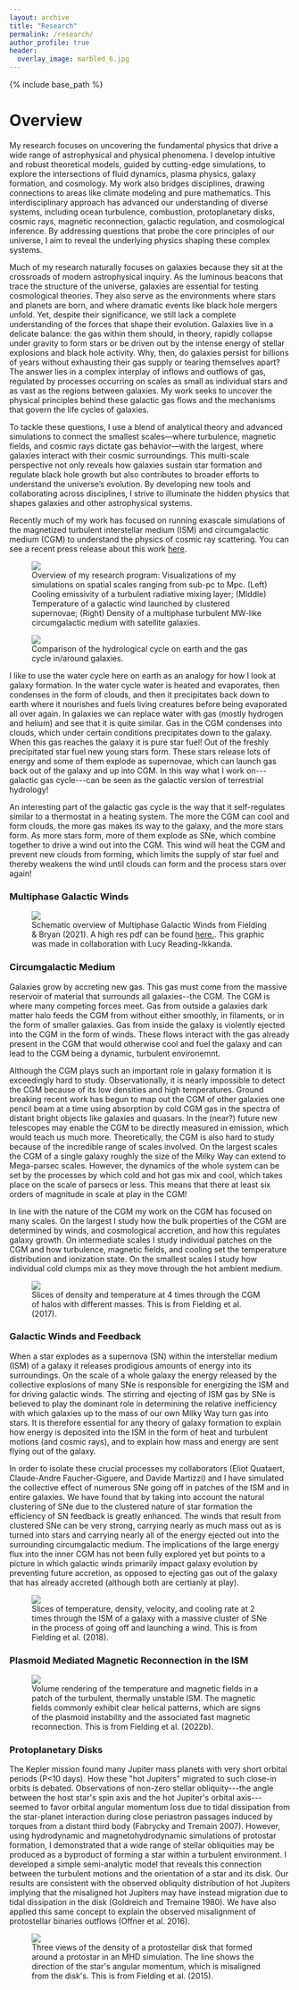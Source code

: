 ```yaml
---
layout: archive
title: "Research"
permalink: /research/
author_profile: true
header:
  overlay_image: marbled_6.jpg
---
```


{% include base_path %}


# Overview


My research focuses on uncovering the fundamental physics that drive a wide range of astrophysical and physical phenomena. I develop intuitive and robust theoretical models, guided by cutting-edge simulations, to explore the intersections of fluid dynamics, plasma physics, galaxy formation, and cosmology. My work also bridges disciplines, drawing connections to areas like climate modeling and pure mathematics. This interdisciplinary approach has advanced our understanding of diverse systems, including ocean turbulence, combustion, protoplanetary disks, cosmic rays, magnetic reconnection, galactic regulation, and cosmological inference. By addressing questions that probe the core principles of our universe, I aim to reveal the underlying physics shaping these complex systems.

Much of my research naturally focuses on galaxies because they sit at the crossroads of modern astrophysical inquiry. As the luminous beacons that trace the structure of the universe, galaxies are essential for testing cosmological theories. They also serve as the environments where stars and planets are born, and where dramatic events like black hole mergers unfold. Yet, despite their significance, we still lack a complete understanding of the forces that shape their evolution. Galaxies live in a delicate balance: the gas within them should, in theory, rapidly collapse under gravity to form stars or be driven out by the intense energy of stellar explosions and black hole activity. Why, then, do galaxies persist for billions of years without exhausting their gas supply or tearing themselves apart? The answer lies in a complex interplay of inflows and outflows of gas, regulated by processes occurring on scales as small as individual stars and as vast as the regions between galaxies. My work seeks to uncover the physical principles behind these galactic gas flows and the mechanisms that govern the life cycles of galaxies.

To tackle these questions, I use a blend of analytical theory and advanced simulations to connect the smallest scales—where turbulence, magnetic fields, and cosmic rays dictate gas behavior—with the largest, where galaxies interact with their cosmic surroundings. This multi-scale perspective not only reveals how galaxies sustain star formation and regulate black hole growth but also contributes to broader efforts to understand the universe’s evolution. By developing new tools and collaborating across disciplines, I strive to illuminate the hidden physics that shapes galaxies and other astrophysical systems.

Recently much of my work has focused on running exascale simulations of the magnetized turbulent interstellar medium (ISM) and circumgalactic medium (CGM) to understand the physics of cosmic ray scattering. You can see a recent press release about this work [here](https://as.cornell.edu/news/astronomer-granted-600000-supercomputer-hours-doe).

<!-- Broadly speaking, I study how galaxies form. To understand how galaxies grow and evolve, I study how they acquire and eject gas. These flows into and out of galaxies regulate their evolution. There are two crucial components to understanding these flows and they comprise the majority of my research focus. Within the galaxies we must understand the feedback that arises from the formation and subsequent explosion of stars, which can drive vigorous turbulence within the galaxy and powerful winds out of the galaxy. While on the outside of galaxies we must understand the dilute reservoir of material that surrounds galaxies, known as the circumgalactic medium (CGM), which is 10s to 100s of times the size of the galaxy, fills the dark matter halo, and contains as much or more material as is within the galaxy itself. Within the CGM fresh material accreted from the cosmic web interacts with galactic wind ejecta and the balance of cooling and heating determines the how much gas is able to make it down to the galaxy. This balance therefore determines how much fuel is available for ongoing star formation within the galaxy. -->



<figure>
  <img src="/files/research_statement_graphic_tight_micromesomacro_2024.png">
  <figcaption>Overview of my research program: Visualizations of my simulations on spatial scales ranging from sub-pc to Mpc. (Left) Cooling emissivity of a turbulent radiative mixing layer; (Middle) Temperature of a galactic wind launched by clustered supernovae; (Right) Density of a multiphase turbulent MW-like circumgalactic medium with satellite galaxies.</figcaption>
</figure>

<figure>
  <img src="/images/WaterCycleCartoon.png">
  <figcaption>Comparison of the hydrological cycle on earth and the gas cycle in/around galaxies.</figcaption>
</figure>

I like to use the water cycle here on earth as an analogy for how I look at galaxy formation. In the water cycle water is heated and evaporates, then condenses in the form of clouds, and then it precipitates back down to earth where it nourishes and fuels living creatures before being evaporated all over again. In galaxies we can replace water with gas (mostly hydrogen and helium) and see that it is quite similar. Gas in the CGM condenses into clouds, which under certain conditions precipitates down to the galaxy. When this gas reaches the galaxy it is pure star fuel! Out of the freshly precipitated star fuel new young stars form. These stars release lots of energy and some of them explode as supernovae, which can launch gas back out of the galaxy and up into CGM. In this way what I work on---galactic gas cycle---can be seen as the galactic version of terrestrial hydrology!

An interesting part of the galactic gas cycle is the way that it self-regulates similar to a thermostat in a heating system. The more the CGM can cool and form clouds, the more gas makes its way to the galaxy, and the more stars form. As more stars form, more of them explode as SNe, which combine together to drive a wind out into the CGM. This wind will heat the CGM and prevent new clouds from forming, which limits the supply of star fuel and thereby weakens the wind until clouds can form and the process stars over again!

### Multiphase Galactic Winds

<figure>
  <img src="/images/Multiphase_Winds_Schematic.png">
  <figcaption> Schematic overview of Multiphase Galactic Winds from Fielding & Bryan (2021). A high res pdf can be found <u><a href="http://dfielding14.github.io/images/Multiphase_Winds_Schematic.pdf">here</a>.</u>. This graphic was made in collaboration with Lucy Reading-Ikkanda.</figcaption>
</figure>


### Circumgalactic Medium
Galaxies grow by accreting new gas. This gas must come from the massive reservoir of material that surrounds all galaxies--the CGM. The CGM is where many competing forces meet. Gas from outside a galaxies dark matter halo feeds the CGM from without either smoothly, in filaments, or in the form of smaller galaxies. Gas from inside the galaxy is violently ejected into the CGM in the form of winds. These flows interact with the gas already present in the CGM that would otherwise cool and fuel the galaxy and can lead to the CGM being a dynamic, turbulent environemnt.

Although the CGM plays such an important role in galaxy formation it is exceedingly hard to study. Observationally, it is nearly impossible to detect the CGM because of its low densities and high temperatures. Ground breaking recent work has begun to map out the CGM of other galaxies one pencil beam at a time using absorption by cold CGM gas in the spectra of distant bright objects like galaxies and quasars. In the (near?) future new telescopes may enable the CGM to be directly measured in emission, which would teach us much more. Theoretically, the CGM is also hard to study because of the incredible range of scales involved. On the largest scales the CGM of a single galaxy roughly the size of the Milky Way can extend to Mega-parsec scales. However, the dynamics of the whole system can be set by the processes by which cold and hot gas mix and cool, which takes place on the scale of parsecs or less. This means that there at least six orders of magnitude in scale at play in the CGM!

In line with the nature of the CGM my work on the CGM has focused on many scales. On the largest I study how the bulk properties of the CGM are determined by winds, and cosmological accretion, and how this regulates galaxy growth. On intermediate scales I study individual patches on the CGM and how turbulence, magnetic fields, and cooling set the temperature distribution and ionization state. On the smallest scales I study how individual cold clumps mix as they move through the hot ambient medium.

<figure>
  <img src="/images/CGM_feedback_MultiPanel_n_T_2rvir_ref_9Gyr.png">
  <figcaption>Slices of density and temperature at 4 times through the CGM of halos with different masses. This is from Fielding et al. (2017).</figcaption>
</figure>



### Galactic Winds and Feedback
When a star explodes as a supernova (SN) within the interstellar medium (ISM) of a galaxy it releases prodigious amounts of energy into its surroundings. On the scale of a whole galaxy the energy released by the collective explosions of many SNe is responsible for energizing the ISM and for driving galactic winds. The stirring and ejecting of ISM gas by SNe is believed to play the dominant role in determining the relative inefficiency with which galaxies up to the mass of our own Milky Way turn gas into stars. It is therefore essential for any theory of galaxy formation to explain how energy is deposited into the ISM in the form of heat and turbulent motions (and cosmic rays), and to explain how mass and energy are sent flying out of the galaxy.

In order to isolate these crucial processes my collaborators (Eliot Quataert, Claude-Andre Faucher-Giguere, and Davide Martizzi) and I have simulated the collective effect of numerous SNe going off in patches of the ISM and in entire galaxies. We have found that by taking into account the natural clustering of SNe due to the clustered nature of star formation the efficiency of SN feedback is greatly enhanced. The winds that result from clustered SNe can be very strong, carrying nearly as much mass out as is turned into stars and carrying nearly all of the energy ejected out into the surrounding circumgalactic medium. The implications of the large energy flux into the inner CGM has not been fully explored yet but points to a picture in which galactic winds primarily impact galaxy evolution by preventing future accretion, as opposed to ejecting gas out of the galaxy that has already accreted (although both are certianly at play).

<figure>
  <img src="/images/Clustered_SNe_mixed_strip_4panel_Sig30_Mcl45_1pc_3_3_23Myr_zoom_panel.png">
  <figcaption>Slices of temperature, density, velocity, and cooling rate at 2 times through the ISM of a galaxy with a massive cluster of SNe in the process of going off and launching a wind. This is from Fielding et al. (2018).</figcaption>
</figure>

### Plasmoid Mediated Magnetic Reconnection in the ISM
<figure>
  <img src="/images/ISM_Plasmoid.png">
  <figcaption>Volume rendering of the temperature and magnetic fields in a patch of the turbulent, thermally unstable ISM. The magnetic fields commonly exhibit clear helical patterns, which are signs of the plasmoid instability and the associated fast magnetic reconnection. This is from Fielding et al. (2022b).</figcaption>
</figure>


### Protoplanetary Disks
The Kepler mission found many Jupiter mass planets with very short orbital periods (P<10 days). How these "hot Jupiters" migrated to such close-in orbits is debated. Observations of non-zero stellar obliquity---the angle between the host star's spin axis and the hot Jupiter's orbital axis---seemed to favor orbital angular momentum loss due to tidal dissipation from the star-planet interaction during close periastron passages induced by torques from a distant third body (Fabrycky and Tremain 2007). However, using hydrodynamic and magnetohydrodynamic simulations of protostar formation, I demonstrated that a wide range of stellar obliquities may be produced as a byproduct of forming a star within a turbulent environment. I developed a simple semi-analytic model that reveals this connection between the turbulent motions and the orientation of a star and its disk. Our results are consistent with the observed obliquity distribution of hot Jupiters implying that the misaligned hot Jupiters may have instead migration due to tidal dissipation in the disk (Goldreich and Tremaine 1980). We have also applied this same concept to explain the observed misalignment of protostellar binaries outflows (Offner et al. 2016).

<figure>
  <img src="/images/threepanel_misaligned_MHD_disk.png">
  <figcaption>Three views of the density of a protostellar disk that formed around a protostar in an MHD simulation. The line shows the direction of the star's angular momentum, which is misaligned from the disk's. This is from Fielding et al. (2015).</figcaption>
</figure>


